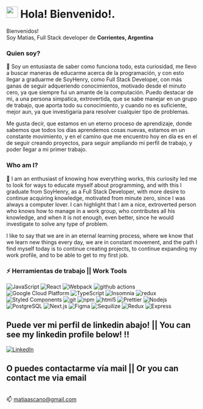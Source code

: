<h1><img src="https://emojis.slackmojis.com/emojis/images/1531849430/4246/blob-sunglasses.gif?1531849430" width="30"/> Hola! Bienvenido!.</h1>


<p>Bienvenidos! </br> Soy Matias, Full Stack developer de <b>Corrientes, Argentina</b> </p>

<p><h3> Quien soy? </h3></p>
<p> 🔭 Soy un entusiasta de saber como funciona todo, esta curiosidad, me llevo a buscar maneras de educarme acerca de la programación, y con esto llegar a graduarme de SoyHenry, como Full Stack Developer, con más ganas de seguir adqueriendo conocimientos, motivado desde el minuto cero, ya que siempre fui un amante de la computación. Puedo destacar de mi, a una persona simpatica, extrovertida, que se sabe manejar en un grupo de trabajo, que aporta todo su conocimiento, y cuando no es suficiente, mejor aun, ya que investigaría para resolver cualquier tipo de problemas.</p>

<p> Me gusta decir, que estamos en un eterno proceso de aprendizaje, donde sabemos que todos los días aprendemos cosas nuevas, estamos en un constante movimiento, y en el camino que me encuentro hoy en día es en el de seguir creando proyectos, para seguir ampliando mi perfil de trabajo, y poder llegar a mi primer trabajo. </p>

<p><h3> Who am I? </h3></p>
<p>🔭  I am an enthusiast of knowing how everything works, this curiosity led me to look for ways to educate myself about programming, and with this I graduate from SoyHenry, as a Full Stack Developer, with more desire to continue acquiring knowledge, motivated from minute zero, since I was always a computer lover. I can highlight that I am a nice, extroverted person who knows how to manage in a work group, who contributes all his knowledge, and when it is not enough, even better, since he would investigate to solve any type of problem.</p >

<p> I like to say that we are in an eternal learning process, where we know that we learn new things every day, we are in constant movement, and the path I find myself today is to continue creating projects, to continue expanding my work profile, and to be able to get to my first job. </p>

  

<h3> ⚡ Herramientas de trabajo || Work Tools </h3>
<p>
  <img alt="JavaScript"  src="https://img.shields.io/badge/-JavaScript-f7df1e?style=flat-square&logo=javascript&logoColor=white" />
  <img alt="React" src="https://img.shields.io/badge/-React-45b8d8?style=flat-square&logo=react&logoColor=white" />
  <img alt="Webpack" src="https://img.shields.io/badge/-Webpack-8DD6F9?style=flat-square&logo=webpack&logoColor=white" />
  <img alt="github actions" src="https://img.shields.io/badge/-Github_Actions-2088FF?style=flat-square&logo=github-actions&logoColor=white" />
  <img alt="Google Cloud Platform" src="https://img.shields.io/badge/-Google_Cloud_Platform-1a73e8?style=flat-square&logo=google-cloud&logoColor=white" />
  <img alt="TypeScript" src="https://img.shields.io/badge/-TypeScript-007ACC?style=flat-square&logo=typescript&logoColor=white" />
  <img alt="Insomnia" src="https://img.shields.io/badge/-Insomnia-5849BE?style=flat-square&logo=insomnia&logoColor=white" />
  <img alt="redux" src="https://img.shields.io/badge/-Redux-764ABC?style=flat-square&logo=redux&logoColor=white" />
  <img alt="Styled Components" src="https://img.shields.io/badge/-Styled_Components-db7092?style=flat-square&logo=styled-components&logoColor=white" />
  <img alt="git" src="https://img.shields.io/badge/-Git-F05032?style=flat-square&logo=git&logoColor=white" />
  <img alt="npm" src="https://img.shields.io/badge/-NPM-CB3837?style=flat-square&logo=npm&logoColor=white" />
  <img alt="html5" src="https://img.shields.io/badge/-HTML5-E34F26?style=flat-square&logo=html5&logoColor=white" />
  <img alt="Prettier" src="https://img.shields.io/badge/-Prettier-F7B93E?style=flat-square&logo=prettier&logoColor=white" />
  <img alt="Nodejs" src="https://img.shields.io/badge/-Nodejs-43853d?style=flat-square&logo=Node.js&logoColor=white" />
  <img alt="PostgreSQL" src="https://img.shields.io/badge/-PostgreSQL-336791?style=flat-square&logo=postgresql&logoColor=white" />
  <img alt="Next.js" src="https://img.shields.io/badge/-Next.js-000000?style=flat-square&logo=next.js&logoColor=white" />
  <img alt="Figma" src="https://img.shields.io/badge/-Figma-F24E1E?style=flat-square&logo=figma&logoColor=white" />
  <img alt="Sequilize" src="https://img.shields.io/badge/-Sequelize-52B0E7?style=flat-square&logo=sequelize&logoColor=white" />
  <img alt="Redux" src="https://img.shields.io/badge/-Redux-764ABC?style=flat-square&logo=redux&logoColor=white" />
  <img alt="Express" src="https://img.shields.io/badge/-Express-000000?style=flat-square&logo=express&logoColor=white" />
  
</p>

<h2> Puede ver mi perfil de linkedin abajo! ||  You can see my linkedin profile below! !! </h2>

<a href="https://www.linkedin.com/in/matias-augusto-cano-241123248/" target="_blank"><img alt="LinkedIn" src="https://img.shields.io/badge/linkedin-%230077B5.svg?&style=for-the-badge&logo=linkedin&logoColor=white" /></a>

<h2> O puedes contactarme vía mail || Or you can contact me via email </h2>

 <br> 📫 matiaascano@gmail.com </br>


<!--
**matiaascano/matiaascano** is a ✨ _special_ ✨ repository because its `README.md` (this file) appears on your GitHub profile.

Here are some ideas to get you started:

- 🔭 I’m currently working on ...
- 🌱 I’m currently learning ...
- 👯 I’m looking to collaborate on ...
- 🤔 I’m looking for help with ...
- 💬 Ask me about ...
- 📫 How to reach me: ...
- 😄 Pronouns: ...
- ⚡ Fun fact: ...
-->
